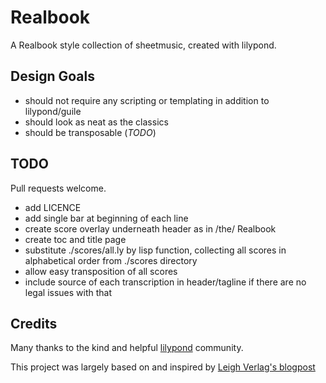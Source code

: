 # Realbook

A Realbook style collection of sheetmusic, created with lilypond.

## Design Goals

+ should not require any scripting or templating in addition to lilypond/guile
+ should look as neat as the classics
+ should be transposable (_TODO_)

## TODO

Pull requests welcome.

+ add LICENCE 
+ add single bar at beginning of each line
+ create score overlay underneath header as in /the/ Realbook
+ create toc and title page
+ substitute ./scores/all.ly by lisp function, collecting all scores in alphabetical order from ./scores directory
+ allow easy transposition of all scores
+ include source of each transcription in header/tagline if there are no legal issues with that

## Credits

Many thanks to the kind and helpful [lilypond](http://lilypond.org) community.

This project was largely based on and inspired by [Leigh Verlag's blogpost](http://leighverlag.blogspot.com/2015/12/mimicking-real-book-look.html)
